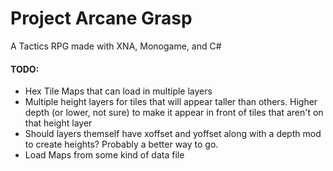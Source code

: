 # Project Arcane Grasp
A Tactics RPG made with XNA, Monogame, and C#

#### TODO:

- Hex Tile Maps that can load in multiple layers
- Multiple height layers for tiles that will appear taller than others. Higher depth (or lower, not sure) to make it appear in front of tiles that aren't on that height layer
- Should layers themself have xoffset and yoffset along with a depth mod to create heights? Probably a better way to go.
- Load Maps from some kind of data file
